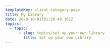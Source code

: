 ```yaml
---
templateKey: client-category-page
title: My Library
date: 2020-10-01T01:28:48.161Z
topics:
  - topic:
      - slug: topics/set-up-your-own-library
        title: Set up your own Library
---
```


